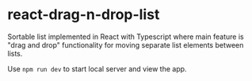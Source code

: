 # react-drag-n-drop-list
Sortable list implemented in React with Typescript where main feature is "drag and drop" functionality for moving separate list elements between lists.

Use `npm run dev` to start local server and view the app.
